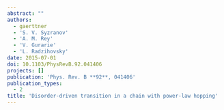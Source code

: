```yaml
---
abstract: ""
authors:
  - gaerttner
  - 'S. V. Syzranov'
  - 'A. M. Rey'
  - 'V. Gurarie'
  - 'L. Radzihovsky'
date: 2015-07-01
doi: 10.1103/PhysRevB.92.041406
projects: []
publication: 'Phys. Rev. B **92**, 041406'
publication_types:
  - 2
title: 'Disorder-driven transition in a chain with power-law hopping'
---
```

